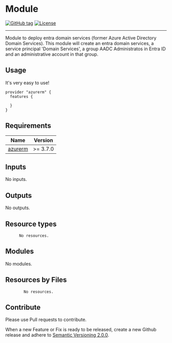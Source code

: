 # Module
[![GitHub tag](https://img.shields.io/github/tag/qbeyond/terraform-azurerm-entra-domain-services.svg)](https://registry.terraform.io/modules/qbeyond/entra-domain-services/azurerm/latest)
[![License](https://img.shields.io/github/license/qbeyond/terraform-azurerm-entra-domain-services.svg)](https://github.com/qbeyond/terraform-azurerm-entra-domain-services/blob/main/LICENSE)

----

Module to deploy entra domain services (former Azure Active Directory Domain Services). This module will create an entra domain services, a service principal 'Domain Services', a group AADC Administratos in Entra ID and an administrative account in that group.

<!-- BEGIN_TF_DOCS -->
## Usage

It's very easy to use!
```hcl
provider "azurerm" {
  features {

  }
}
```

## Requirements

| Name | Version |
|------|---------|
| <a name="requirement_azurerm"></a> [azurerm](#requirement\_azurerm) | >= 3.7.0 |

## Inputs

No inputs.
## Outputs

No outputs.
## Resource types

          No resources.
      
    
## Modules

No modules.
## Resources by Files

            No resources.
        
    
<!-- END_TF_DOCS -->

## Contribute

Please use Pull requests to contribute.

When a new Feature or Fix is ready to be released, create a new Github release and adhere to [Semantic Versioning 2.0.0](https://semver.org/lang/de/spec/v2.0.0.html).